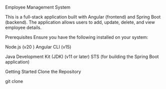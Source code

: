 Employee Management System

This is a full-stack application built with Angular (frontend) and Spring Boot (backend). The application allows users to add, update, delete, and view employee details.

Prerequisites
Ensure you have the following installed on your system:

Node.js (v20 )
Angular CLI (v15)


Java Development Kit (JDK) (v11 or later)
STS (for building the Spring Boot application)

Getting Started
Clone the Repository

git clone 
